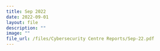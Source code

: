 ```yaml
---
title: Sep 2022
date: 2022-09-01
layout: file
description: ""
image: ""
file_url: /files/Cybersecurity Centre Reports/Sep-22.pdf
---
```

